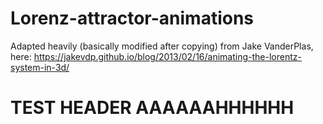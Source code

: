# Lorenz-attractor-animations
Adapted heavily (basically modified after copying) from Jake VanderPlas, here: https://jakevdp.github.io/blog/2013/02/16/animating-the-lorentz-system-in-3d/

# TEST HEADER AAAAAAHHHHHH
